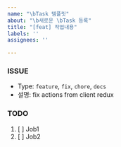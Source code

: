 ```yaml
---
name: "\bTask 템플릿"
about: "\b새로운 \bTask 등록"
title: "[feat] 작업내용"
labels: ''
assignees: ''

---
```


### ISSUE
* Type: `feature`, `fix`, `chore`, `docs`
* 설명: fix actions from client redux

### TODO
1. [ ]  Job1
2. [ ]  Job2
